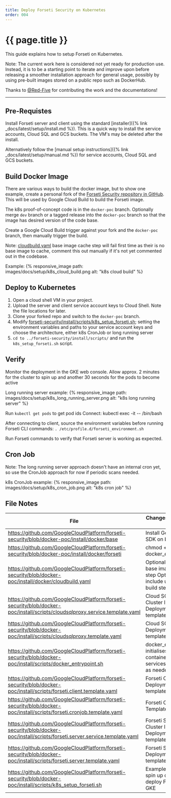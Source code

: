 ```yaml
---
title: Deploy Forseti Security on Kubernetes
order: 004
---
```


# {{ page.title }}

This guide explains how to setup Forseti on Kubernetes.

Note: The current work here is considered not yet ready for production use.
Instead, it is to be a starting point to iterate and improve upon before
releasing a smoother installation approach for general usage, possibly by
using pre-built images stored on a public repo such as DockerHub.

Thanks to [@Red-Five](https://github.com/Red-Five) for contributing
the work and the documentations!

---

## Pre-Requistes

Install Forseti server and client using the standard
[installer]({% link _docs/latest/setup/install.md %}). This is a
quick way to install the service accounts, Cloud SQL and GCS buckets.
The VM's may be deleted after the install.

Alternatively follow the [manual setup instructions]({% link _docs/latest/setup/manual.md %})
for service accounts, Cloud SQL and GCS buckets.

## Build Docker Image

There are various ways to build the docker image, but to show one example,
create a personal fork of the [Forseti Security repository in GitHub](https://github.com/GoogleCloudPlatform/forseti-security).
This will be used by Google Cloud Build to build the Forseti image.

The k8s proof-of-concept code is in the `docker-poc` branch.
Optionally merge `dev` branch or a tagged release into the `docker-poc`
branch so that the image has desired version of the code base.

Create a Google Cloud Build trigger against your fork and the
`docker-poc` branch, then manually trigger the build.

Note: [cloudbuild.yaml](https://github.com/GoogleCloudPlatform/forseti-security/blob/docker-poc/install/docker/cloudbuild.yaml)
base image cache step will fail first time as their is no base image to cache,
comment this out manually if it's not yet commented out in the codebase.


Example:
{% responsive_image path: images/docs/setup/k8s_cloud_build.png alt: "k8s cloud build" %}

## Deploy to Kubernetes

1. Open a cloud shell VM in your project.
1. Upload the server and client service account keys to Cloud Shell.
Note the file locations for later.
1. Clone your forked repo and switch to the `docker-poc` branch.
1. Modify [forseti-security/install/scripts/k8s_setup_forseti.sh](https://github.com/GoogleCloudPlatform/forseti-security/blob/docker-poc/install/scripts/k8s_setup_forseti.sh); 
setting the environment variables and paths to your service account keys and
choose the architecture, either k8s CronJob or long running server
1. `cd to ../forseti-security/install/scripts/` and run the `k8s_setup_forseti.sh` script.

## Verify

Monitor the deployment in the GKE web console. Allow approx. 2 minutes for the
cluster to spin up and another 30 seconds for the pods to become active

Long running server example:
{% responsive_image path: images/docs/setup/k8s_long_running_server.png alt: "k8s long running server" %}

Run `kubectl get pods` to get pod ids
Connect: kubectl exec -it <CLIENT POD_ID> -- /bin/bash

After connecting to client, source the environment variables before
running Forseti CLI commands:
`. /etc/profile.d/forseti_environment.sh`

Run Forseti commands to verify that Forseti server is working as expected.

## Cron Job

Note: The long running server approach doesn't have an internal cron yet,
so use the CronJob approach for now if periodic scans needed.

k8s CronJob example:
{% responsive_image path: images/docs/setup/k8s_cron_job.png alt: "k8s cron job" %}

## File Notes

File | Changes to Support GKE
--- | ---
https://github.com/GoogleCloudPlatform/forseti-security/blob/docker-poc/install/docker/base | Install Google Cloud SDK on base   image
https://github.com/GoogleCloudPlatform/forseti-security/blob/docker-poc/install/docker/forseti | chmod +x docker_entrypoint.sh
https://github.com/GoogleCloudPlatform/forseti-security/blob/docker-poc/install/docker/cloudbuild.yaml | Optionally cache base image   build step     Optionally include unit tests build step
https://github.com/GoogleCloudPlatform/forseti-security/blob/docker-poc/install/scripts/cloudsqlproxy.service.template.yaml | Cloud SQL Proxy Cluster IP   Service Deployment template
https://github.com/GoogleCloudPlatform/forseti-security/blob/docker-poc/install/scripts/cloudsqlproxy.template.yaml | Cloud SQL Proxy Deployment   template
https://github.com/GoogleCloudPlatform/forseti-security/blob/docker-poc/install/scripts/docker_entrypoint.sh | docker_entrpoint.sh initialises   the container, starts services, runs scan as needed.
https://github.com/GoogleCloudPlatform/forseti-security/blob/docker-poc/install/scripts/forseti.client.template.yaml | Forseti Client Deployment   template
https://github.com/GoogleCloudPlatform/forseti-security/blob/docker-poc/install/scripts/forseti.cronjob.template.yaml | Forseti CronJob Template
https://github.com/GoogleCloudPlatform/forseti-security/blob/docker-poc/install/scripts/forseti.server.service.template.yaml | Forseti Server Cluster IP   Service Deployment template
https://github.com/GoogleCloudPlatform/forseti-security/blob/docker-poc/install/scripts/forseti.server.template.yaml | Forseti Server Deployment   template
https://github.com/GoogleCloudPlatform/forseti-security/blob/docker-poc/install/scripts/k8s_setup_forseti.sh | Example script to spin up   cluster and deploy Forseti to GKE
